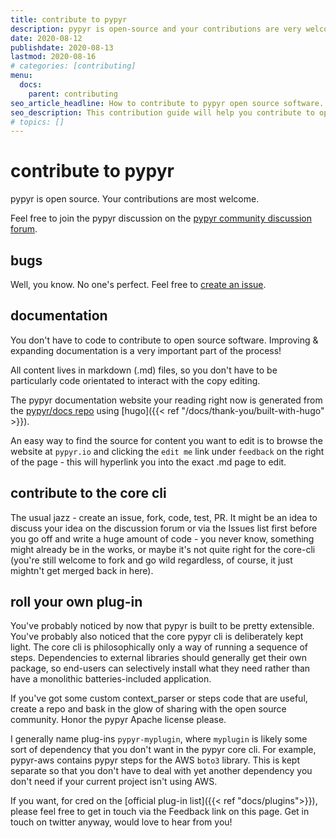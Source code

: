 ```yaml
---
title: contribute to pypyr
description: pypyr is open-source and your contributions are very welcome!
date: 2020-08-12
publishdate: 2020-08-13
lastmod: 2020-08-16
# categories: [contributing]
menu:
  docs:
    parent: contributing
seo_article_headline: How to contribute to pypyr open source software.
seo_description: This contribution guide will help you contribute to open-source software even if you don't code.
# topics: []
---
```

# contribute to pypyr
pypyr is open source. Your contributions are most welcome.

Feel free to join the pypyr discussion on the 
[pypyr community discussion forum](https://github.com/pypyr/pypyr/discussions).

## bugs
Well, you know. No one's perfect. Feel free to [create an
issue](https://github.com/pypyr/pypyr/issues/new).

## documentation
You don't have to code to contribute to open source software. Improving &
expanding documentation is a very important part of the process!

All content lives in markdown (.md) files, so you don't have to be particularly
code orientated to interact with the copy editing.

The pypyr documentation website your reading right now is generated from the
[pypyr/docs repo](https://github.com/pypyr/docs) using
[hugo]({{< ref "/docs/thank-you/built-with-hugo" >}}).

An easy way to find the source for content you want to edit is to browse the
website at `pypyr.io` and clicking the `edit me` link under `feedback` on the
right of the page - this will hyperlink you into the exact .md page to edit.

## contribute to the core cli
The usual jazz - create an issue, fork, code, test, PR. It might be an idea to
discuss your idea on the discussion forum or via the Issues list first before
you go off and write a huge amount of code - you never know, something might
already be in the works, or maybe it's not quite right for the core-cli (you're
still welcome to fork and go wild regardless, of course, it just mightn't get
merged back in here).

## roll your own plug-in
You've probably noticed by now that pypyr is built to be pretty
extensible. You've probably also noticed that the core pypyr cli is
deliberately kept light. The core cli is philosophically only a way of
running a sequence of steps. Dependencies to external libraries should
generally get their own package, so end-users can selectively install
what they need rather than have a monolithic batteries-included
application.

If you've got some custom context_parser or steps code that are
useful, create a repo and bask in the glow of sharing with the open
source community. Honor the pypyr Apache license please.

I generally name plug-ins `pypyr-myplugin`, where `myplugin`
is likely some sort of dependency that you don't want in the pypyr core
cli. For example, pypyr-aws contains pypyr steps for the
AWS `boto3` library. This is kept separate so that you don't have to deal
with yet another dependency you don't need if your current project
isn't using AWS.

If you want, for cred on the [official plug-in list]({{< ref "docs/plugins">}}), 
please feel free to get in touch via the Feedback link on this page. Get in 
touch on twitter anyway, would love to hear from you!
